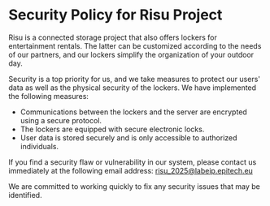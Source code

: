 # Security Policy for Risu Project

Risu is a connected storage project that also offers lockers for entertainment rentals. The latter can be customized according to the needs of our partners, and our lockers simplify the organization of your outdoor day.

Security is a top priority for us, and we take measures to protect our users' data as well as the physical security of the lockers. We have implemented the following measures:

- Communications between the lockers and the server are encrypted using a secure protocol.
- The lockers are equipped with secure electronic locks.
- User data is stored securely and is only accessible to authorized individuals.

If you find a security flaw or vulnerability in our system, please contact us immediately at the following email address: risu_2025@labeip.epitech.eu

We are committed to working quickly to fix any security issues that may be identified.
